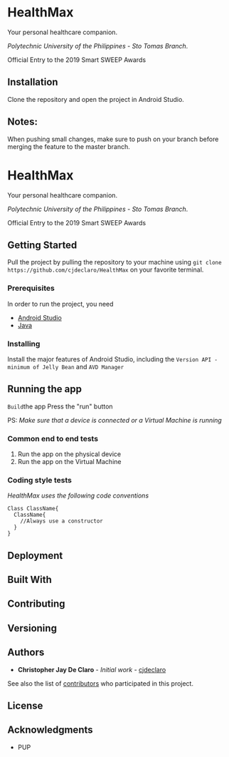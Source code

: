 # HealthMax
Your personal healthcare companion.

*Polytechnic University of the Philippines - Sto Tomas Branch*.

Official Entry to the 2019 Smart SWEEP Awards

## Installation
Clone the repository and open the project in Android Studio.

## Notes:
When pushing small changes, make sure to push on your branch before merging the feature to the master branch.

# HealthMax

Your personal healthcare companion.

*Polytechnic University of the Philippines - Sto Tomas Branch*.

Official Entry to the 2019 Smart SWEEP Awards

## Getting Started

Pull the project by pulling the repository to your machine using `git clone https://github.com/cjdeclaro/HealthMax` on your favorite terminal.

### Prerequisites

In order to run the project, you need

- [Android Studio](https://developer.android.com/studio/)
- [Java](https://www.java.com/download/)

### Installing

Install the major features of Android Studio, including the `Version API - minimum of Jelly Bean` and `AVD Manager`

## Running the app

`Build`the app
Press the "run" button

PS: _Make sure that a device is connected or a Virtual Machine is running_

### Common end to end tests

1. Run the app on the physical device
2. Run the app on the Virtual Machine

### Coding style tests

*_HealthMax uses the following code conventions_*

```
Class ClassName{
  ClassName{
    //Always use a constructor
  }
}
```

## Deployment

## Built With

## Contributing

## Versioning 

## Authors

* **Christopher Jay De Claro** - *Initial work* - [cjdeclaro](https://cjdeclaro.github.io)

See also the list of [contributors](https://github.com/HealthMax/contributors) who participated in this project.

## License

## Acknowledgments

* PUP
